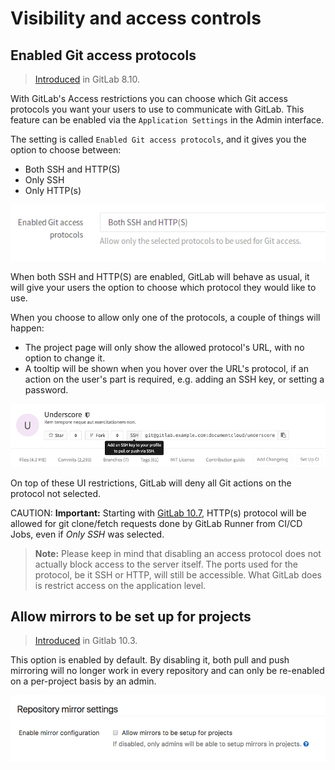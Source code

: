 # Visibility and access controls

## Enabled Git access protocols

> [Introduced][ce-4696] in GitLab 8.10.

With GitLab's Access restrictions you can choose which Git access protocols you
want your users to use to communicate with GitLab. This feature can be enabled
via the `Application Settings` in the Admin interface.

The setting is called `Enabled Git access protocols`, and it gives you the option
to choose between:

- Both SSH and HTTP(S)
- Only SSH
- Only HTTP(s)

![Settings Overview](img/access_restrictions.png)

When both SSH and HTTP(S) are enabled, GitLab will behave as usual, it will give
your users the option to choose which protocol they would like to use.

When you choose to allow only one of the protocols, a couple of things will happen:

- The project page will only show the allowed protocol's URL, with no option to
  change it.
- A tooltip will be shown when you hover over the URL's protocol, if an action
  on the user's part is required, e.g. adding an SSH key, or setting a password.

![Project URL with SSH only access](img/restricted_url.png)

On top of these UI restrictions, GitLab will deny all Git actions on the protocol
not selected.

CAUTION: **Important:**
Starting with [GitLab 10.7][ce-18021], HTTP(s) protocol will be allowed for
git clone/fetch requests done by GitLab Runner from CI/CD Jobs, even if
_Only SSH_ was selected.

> **Note:** Please keep in mind that disabling an access protocol does not actually
block access to the server itself. The ports used for the protocol, be it SSH or
HTTP, will still be accessible. What GitLab does is restrict access on the
application level.

## Allow mirrors to be set up for projects

> [Introduced][ee-3586] in Gitlab 10.3.

This option is enabled by default. By disabling it, both pull and push mirroring will no longer
work in every repository and can only be re-enabled on a per-project basis by an admin.

![Mirror settings](img/mirror_settings.png)

[ce-4696]: https://gitlab.com/gitlab-org/gitlab-ce/merge_requests/4696
[ce-18021]: https://gitlab.com/gitlab-org/gitlab-ce/merge_requests/18021
[ee-3586]: https://gitlab.com/gitlab-org/gitlab-ee/merge_requests/3586
